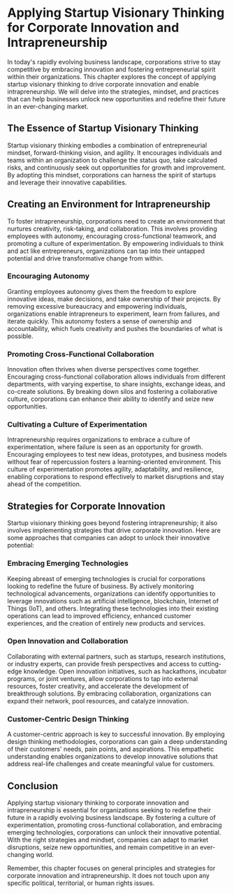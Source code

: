 Applying Startup Visionary Thinking for Corporate Innovation and Intrapreneurship
==========================================================================================

In today's rapidly evolving business landscape, corporations strive to stay competitive by embracing innovation and fostering entrepreneurial spirit within their organizations. This chapter explores the concept of applying startup visionary thinking to drive corporate innovation and enable intrapreneurship. We will delve into the strategies, mindset, and practices that can help businesses unlock new opportunities and redefine their future in an ever-changing market.

The Essence of Startup Visionary Thinking
-----------------------------------------

Startup visionary thinking embodies a combination of entrepreneurial mindset, forward-thinking vision, and agility. It encourages individuals and teams within an organization to challenge the status quo, take calculated risks, and continuously seek out opportunities for growth and improvement. By adopting this mindset, corporations can harness the spirit of startups and leverage their innovative capabilities.

Creating an Environment for Intrapreneurship
--------------------------------------------

To foster intrapreneurship, corporations need to create an environment that nurtures creativity, risk-taking, and collaboration. This involves providing employees with autonomy, encouraging cross-functional teamwork, and promoting a culture of experimentation. By empowering individuals to think and act like entrepreneurs, organizations can tap into their untapped potential and drive transformative change from within.

### Encouraging Autonomy

Granting employees autonomy gives them the freedom to explore innovative ideas, make decisions, and take ownership of their projects. By removing excessive bureaucracy and empowering individuals, organizations enable intrapreneurs to experiment, learn from failures, and iterate quickly. This autonomy fosters a sense of ownership and accountability, which fuels creativity and pushes the boundaries of what is possible.

### Promoting Cross-Functional Collaboration

Innovation often thrives when diverse perspectives come together. Encouraging cross-functional collaboration allows individuals from different departments, with varying expertise, to share insights, exchange ideas, and co-create solutions. By breaking down silos and fostering a collaborative culture, corporations can enhance their ability to identify and seize new opportunities.

### Cultivating a Culture of Experimentation

Intrapreneurship requires organizations to embrace a culture of experimentation, where failure is seen as an opportunity for growth. Encouraging employees to test new ideas, prototypes, and business models without fear of repercussion fosters a learning-oriented environment. This culture of experimentation promotes agility, adaptability, and resilience, enabling corporations to respond effectively to market disruptions and stay ahead of the competition.

Strategies for Corporate Innovation
-----------------------------------

Startup visionary thinking goes beyond fostering intrapreneurship; it also involves implementing strategies that drive corporate innovation. Here are some approaches that companies can adopt to unlock their innovative potential:

### Embracing Emerging Technologies

Keeping abreast of emerging technologies is crucial for corporations looking to redefine the future of business. By actively monitoring technological advancements, organizations can identify opportunities to leverage innovations such as artificial intelligence, blockchain, Internet of Things (IoT), and others. Integrating these technologies into their existing operations can lead to improved efficiency, enhanced customer experiences, and the creation of entirely new products and services.

### Open Innovation and Collaboration

Collaborating with external partners, such as startups, research institutions, or industry experts, can provide fresh perspectives and access to cutting-edge knowledge. Open innovation initiatives, such as hackathons, incubator programs, or joint ventures, allow corporations to tap into external resources, foster creativity, and accelerate the development of breakthrough solutions. By embracing collaboration, organizations can expand their network, pool resources, and catalyze innovation.

### Customer-Centric Design Thinking

A customer-centric approach is key to successful innovation. By employing design thinking methodologies, corporations can gain a deep understanding of their customers' needs, pain points, and aspirations. This empathetic understanding enables organizations to develop innovative solutions that address real-life challenges and create meaningful value for customers.

Conclusion
----------

Applying startup visionary thinking to corporate innovation and intrapreneurship is essential for organizations seeking to redefine their future in a rapidly evolving business landscape. By fostering a culture of experimentation, promoting cross-functional collaboration, and embracing emerging technologies, corporations can unlock their innovative potential. With the right strategies and mindset, companies can adapt to market disruptions, seize new opportunities, and remain competitive in an ever-changing world.

Remember, this chapter focuses on general principles and strategies for corporate innovation and intrapreneurship. It does not touch upon any specific political, territorial, or human rights issues.
